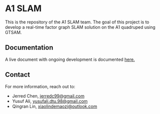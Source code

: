 # A1 SLAM

This is the repository of the A1 SLAM team. The goal of this project is to develop a real-time factor graph SLAM solution on the A1 quadruped using GTSAM.

## Documentation

A live document with ongoing development is documented [here.](https://docs.google.com/document/d/1hfAw625t8Xpp9RbputlyR-zusc8ZyCYGpHk8gXQJKZk/edit)

## Contact
For more information, reach out to:
 - Jerred Chen, jerredc99@gmail.com
 - Yusuf Ali, yusufali.dtu.98@gmail.com
 - Qingran Lin, xiaolindemaozi@outlook.com
